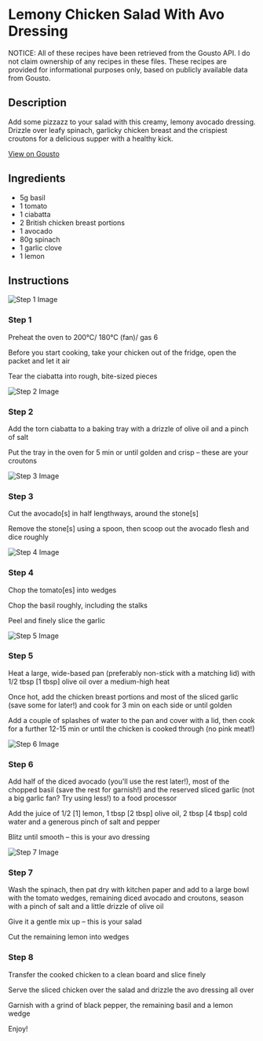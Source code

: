 # Lemony Chicken Salad With Avo Dressing

NOTICE: All of these recipes have been retrieved from the Gousto API. I do not claim ownership of any recipes in these files. These recipes are provided for informational purposes only, based on publicly available data from Gousto.

## Description

Add some pizzazz to your salad with this creamy, lemony avocado dressing. Drizzle over leafy spinach, garlicky chicken breast and the crispiest croutons for a delicious supper with a healthy kick.

[View on Gousto](https://www.gousto.co.uk/recipes/cookbook/lemony-chicken-salad-with-avo-dressing)

## Ingredients

- 5g basil
- 1 tomato
- 1 ciabatta
- 2 British chicken breast portions
- 1 avocado
- 80g spinach
- 1 garlic clove
- 1 lemon

## Instructions

![Step 1 Image](https://production-media.gousto.co.uk/cms/recipe-step-image/Step-1-1655806803242-x200.jpg)

### Step 1

Preheat the oven to 200°C/ 180°C (fan)/ gas 6

Before you start cooking, take your chicken out of the fridge, open the packet and let it air

Tear the ciabatta into rough, bite-sized pieces

![Step 2 Image](https://production-media.gousto.co.uk/cms/recipe-step-image/Step-2-1655806808198-x200.jpg)

### Step 2

Add the torn ciabatta to a baking tray with a drizzle of olive oil and a pinch of salt

Put the tray in the oven for 5 min or until golden and crisp – these are your croutons

![Step 3 Image](https://production-media.gousto.co.uk/cms/recipe-step-image/Step-3-1655806810431-x200.jpg)

### Step 3

Cut the avocado<span class="text-danger">[s]</span> in half lengthways, around the stone<span class="text-danger">[s]</span>

Remove the stone<span class="text-danger">[s]</span> using a spoon, then scoop out the avocado flesh and dice roughly

![Step 4 Image](https://production-media.gousto.co.uk/cms/recipe-step-image/Step-4-1655806815407-x200.jpg)

### Step 4

Chop the tomato<span class="text-danger">[es]</span> into wedges

Chop the basil roughly, including the stalks

Peel and finely slice the garlic

![Step 5 Image](https://production-media.gousto.co.uk/cms/recipe-step-image/step-5-1655806818453-x200.jpg)

### Step 5

Heat a large, wide-based pan (preferably non-stick with a matching lid) with 1/2 tbsp <span class="text-danger">[1 tbsp] </span>olive oil over a medium-high heat

Once hot, add the chicken breast portions and most of the sliced garlic (save some for later!) and cook for 3 min on each side or until golden

Add a couple of splashes of water to the pan and cover with a lid, then cook for a further 12-15 min or until the chicken is cooked through (no pink meat!)

![Step 6 Image](https://production-media.gousto.co.uk/cms/recipe-step-image/Step-6-1655806819863-x200.jpg)

### Step 6

Add half of the diced avocado (you'll use the rest later!), most of the chopped basil (save the rest for garnish!) and the reserved sliced garlic (not a big garlic fan? Try using less!) to a food processor

Add the juice of 1/2 <span class="text-danger">[1]</span> lemon, 1 tbsp<span class="text-danger"> [2 tbsp]</span> olive oil, 2 tbsp <span class="text-danger">[4 tbsp] </span>cold water and a generous pinch of salt and pepper

Blitz until smooth – this is your avo dressing

![Step 7 Image](https://production-media.gousto.co.uk/cms/recipe-step-image/Step-7-1655806825396-x200.jpg)

### Step 7

Wash the spinach, then pat dry with kitchen paper and add to a large bowl with the tomato wedges, remaining diced avocado and croutons, season with a pinch of salt and a little drizzle of olive oil

Give it a gentle mix up – this is your salad

Cut the remaining lemon into wedges

### Step 8

Transfer the cooked chicken to a clean board and slice finely

Serve the sliced chicken over the salad and drizzle the avo dressing all over

Garnish with a grind of black pepper, the remaining basil and a lemon wedge

Enjoy!

